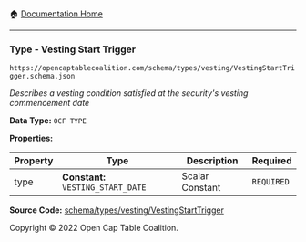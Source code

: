 :house: [Documentation Home](../../../../README.md)

---

### Type - Vesting Start Trigger

`https://opencaptablecoalition.com/schema/types/vesting/VestingStartTrigger.schema.json`

_Describes a vesting condition satisfied at the security's vesting commencement date_

**Data Type:** `OCF TYPE`

**Properties:**

| Property | Type                               | Description     | Required   |
| -------- | ---------------------------------- | --------------- | ---------- |
| type     | **Constant:** `VESTING_START_DATE` | Scalar Constant | `REQUIRED` |

**Source Code:** [schema/types/vesting/VestingStartTrigger](../../../docs/markdown/schema/types/vesting/VestingStartTrigger.schema.json)

Copyright © 2022 Open Cap Table Coalition.
